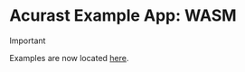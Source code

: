 # Acurast Example App: WASM

> [!IMPORTANT]
> Examples are now located [here](https://github.com/Acurast/acurast-example-apps).
